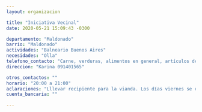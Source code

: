 ```yaml
---
layout: organizacion

title: "Iniciativa Vecinal"
date: 2020-05-21 15:09:43 -0300

departamento: "Maldonado"
barrio: "Maldonado"
actividades: "Balneario Buenos Aires"
necesidades: "Olla"
telefono_contacto: "Carne, verduras, alimentos en general, artículos de higiene y limpieza, implementos de bioseguridad"
direccion: "Karina 091401565"

otros_contactos: ""
horario: "20:00 a 21:00"
aclaraciones: "Lllevar recipiente para la vianda. Los días viernes se entregan canastas"
cuenta_bancaria: ""

---
```

